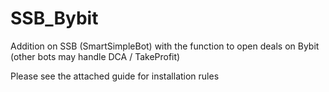 # SSB_Bybit
Addition on SSB (SmartSimpleBot) with the function to open deals on Bybit (other bots may handle DCA / TakeProfit)

Please see the attached guide for installation rules
